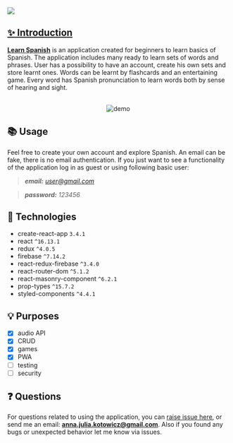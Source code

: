 <a href="https://learn-spanish.web.app">
  <img
     alt=" "
     src="https://user-images.githubusercontent.com/32198905/99290187-3cea3f00-283e-11eb-8727-a9159cb1e083.jpg"
</a>

## ✨ Introduction
[**Learn Spanish**](https://learn-spanish.web.app/) is an application created for beginners to learn basics of Spanish. The application includes many ready to learn sets of words and phrases. User has a possibility to have an account, create his own sets and store learnt ones. Words can be learnt by flashcards and an entertaining game. Every word has Spanish pronunciation to learn words both by sense of hearing and sight.

<br />
<div align="center">
  <img
    alt="demo"
    src="https://user-images.githubusercontent.com/32198905/105613836-460b0580-5dc5-11eb-80fd-6a9ed88e7842.mp4"
  />
</div>

## 📚 Usage
Feel free to create your own account and explore Spanish. An email can be fake, there is no email authentication.
If you just want to see a functionality of the application log in as guest or using following basic user:
> ***email:** user@gmail.com*

> ***password:** 123456*

## 🔧 Technologies
+ create-react-app `3.4.1`
+ react `^16.13.1`
+ redux `^4.0.5`
+ firebase `^7.14.2`
+ react-redux-firebase `^3.4.0`
+ react-router-dom `^5.1.2`
+ react-masonry-component `^6.2.1`
+ prop-types `^15.7.2`
+ styled-components `^4.4.1`

## 💡 Purposes
- [x] audio API
- [x] CRUD
- [x] games
- [x] PWA
- [ ] testing
- [ ] security

## ❓ Questions
For questions related to using the application, you can [raise issue here](https://github.com/kodowicz/learn-spanish/issues/new), or send me an email: [**anna.julia.kotowicz@gmail.com**](mailto:anna.julia.kotowicz@gmail.com). Also if you found any bugs or unexpected behavior let me know via issues.
